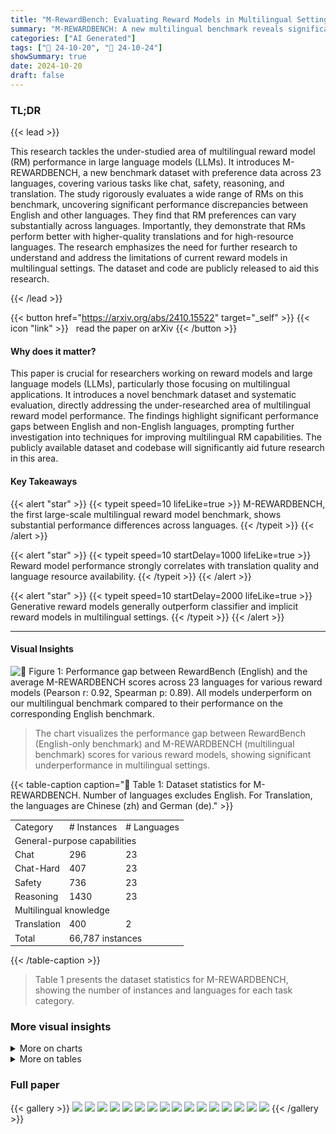```yaml
---
title: "M-RewardBench: Evaluating Reward Models in Multilingual Settings"
summary: "M-REWARDBENCH: A new multilingual benchmark reveals significant performance gaps in reward models across languages, highlighting the need for improved cross-lingual alignment in LLMs."
categories: ["AI Generated"]
tags: ["🔖 24-10-20", "🤗 24-10-24"]
showSummary: true
date: 2024-10-20
draft: false
---
```


### TL;DR


{{< lead >}}

This research tackles the under-studied area of multilingual reward model (RM) performance in large language models (LLMs).  It introduces M-REWARDBENCH, a new benchmark dataset with preference data across 23 languages, covering various tasks like chat, safety, reasoning, and translation.  The study rigorously evaluates a wide range of RMs on this benchmark, uncovering significant performance discrepancies between English and other languages. They find that RM preferences can vary substantially across languages. Importantly, they demonstrate that RMs perform better with higher-quality translations and for high-resource languages.  The research emphasizes the need for further research to understand and address the limitations of current reward models in multilingual settings.  The dataset and code are publicly released to aid this research.

{{< /lead >}}


{{< button href="https://arxiv.org/abs/2410.15522" target="_self" >}}
{{< icon "link" >}} &nbsp; read the paper on arXiv
{{< /button >}}

#### Why does it matter?
This paper is crucial for researchers working on reward models and large language models (LLMs), particularly those focusing on multilingual applications.  It introduces a novel benchmark dataset and systematic evaluation, directly addressing the under-researched area of multilingual reward model performance. The findings highlight significant performance gaps between English and non-English languages, prompting further investigation into techniques for improving multilingual RM capabilities. The publicly available dataset and codebase will significantly aid future research in this area.
#### Key Takeaways

{{< alert "star" >}}
{{< typeit speed=10 lifeLike=true >}} M-REWARDBENCH, the first large-scale multilingual reward model benchmark, shows substantial performance differences across languages. {{< /typeit >}}
{{< /alert >}}

{{< alert "star" >}}
{{< typeit speed=10 startDelay=1000 lifeLike=true >}} Reward model performance strongly correlates with translation quality and language resource availability. {{< /typeit >}}
{{< /alert >}}

{{< alert "star" >}}
{{< typeit speed=10 startDelay=2000 lifeLike=true >}} Generative reward models generally outperform classifier and implicit reward models in multilingual settings. {{< /typeit >}}
{{< /alert >}}

------
#### Visual Insights





![](charts/charts_1_0.png "🔼 Figure 1: Performance gap between RewardBench (English) and the average M-REWARDBENCH scores across 23 languages for various reward models (Pearson r: 0.92, Spearman p: 0.89). All models underperform on our multilingual benchmark compared to their performance on the corresponding English benchmark.")

> The chart visualizes the performance gap between RewardBench (English-only benchmark) and M-REWARDBENCH (multilingual benchmark) scores for various reward models, showing significant underperformance in multilingual settings.





{{< table-caption caption="🔽 Table 1: Dataset statistics for M-REWARDBENCH. Number of languages excludes English. For Translation, the languages are Chinese (zh) and German (de)." >}}
<br><table id='8' style='font-size:14px'><tr><td>Category</td><td># Instances</td><td># Languages</td></tr><tr><td colspan="3">General-purpose capabilities </td></tr><tr><td>Chat</td><td>296</td><td>23</td></tr><tr><td>Chat-Hard</td><td>407</td><td>23</td></tr><tr><td>Safety</td><td>736</td><td>23</td></tr><tr><td>Reasoning</td><td>1430</td><td>23</td></tr><tr><td colspan="3">Multilingual knowledge</td></tr><tr><td>Translation</td><td>400</td><td>2</td></tr><tr><td>Total</td><td colspan="2">66,787 instances</td></tr></table>{{< /table-caption >}}

> Table 1 presents the dataset statistics for M-REWARDBENCH, showing the number of instances and languages for each task category.



### More visual insights



<details>
<summary>More on charts
</summary>


![](charts/charts_4_0.png "🔼 Figure 2: Label agreement, as measured by Cohen's k, of various RMs with respect to RewardBench (English) averaged across 23 languages. No model achieves complete agreement (к = 1) between other languages and English, with some exhibiting greater volatility across languages and others demonstrating more stability.")

> The chart displays the average inner-model agreement across 23 languages for various reward models, using Cohen's kappa to measure label agreement.


![](charts/charts_5_0.png "🔼 Figure 3: (Top) Distribution of label agreement, as measured by Cohen's κ, across the six Generative RMs in the top ten (Table 2) with respect to RewardBench (English) on Indonesian. Interpretation of Cohen's k scores is based on McHugh (2012). (Bottom) Percentage of categories in M-REWARDBENCH for each bin in the histogram.")

> The chart displays the distribution of label agreement, measured by Cohen's kappa, across six generative reward models for Indonesian, comparing their performance to the English RewardBench, showing the consistency of models in labeling the same instances across different languages.


![](charts/charts_6_0.png "🔼 Figure 4: Performance of ten selected reward models across different RM types on a version of M-REWARDBENCH translated using NLLB 3.3B (Costa-jussà et al., 2022) and the Google Translate API. The performance of RMs improves when they are provided with higher-quality translations.")

> The chart displays the performance of ten reward models on a translated subset of M-REWARDBENCH, comparing results using NLLB and Google Translate to show the impact of translation quality on reward model performance.


![](charts/charts_7_0.png "🔼 Figure 5: Performance across different linguistic dimensions: resource availability, language family, and script. Resource availability is based on Joshi et al. (2020)'s language categorization, with higher-numbered classes having more data resources. Information on language family and script are based on Aryabumi et al. (2024).")

> The chart displays the performance of reward models across various linguistic dimensions, including resource availability, language family, and script.


</details>



<details>
<summary>More on tables
</summary>


{{< table-caption caption="🔽 Table 3: Performance drop from RewardBench (English) to M-REWARDBENCH across all categories for the top ten models in M-REWARDBENCH. Icons represent different model types: Classifier-based RMs (), Generative RMs (), and Implicit RMs trained using DPO ()." >}}
<br><table id='7' style='font-size:14px'><tr><td>Model</td><td colspan="2">Chat Chat-Hard</td><td colspan="2">Safety Reasoning</td></tr><tr><td>GPT-4 Turbo</td><td>-1.55</td><td>-3.55</td><td>-3.22</td><td>0.84</td></tr><tr><td>GPT-4o</td><td>-2.76</td><td>-5.99</td><td>-4.15</td><td>-2.83</td></tr><tr><td>Gemma 2 9B</td><td>-0.58</td><td>-6.47</td><td>-4.77</td><td>-0.62</td></tr><tr><td>URM Llama 3.1 8B</td><td>-20.80</td><td>-8.02</td><td>-3.39</td><td>-6.64</td></tr><tr><td>Llama 3.1 70B</td><td>-1.82</td><td>-11.62</td><td>-8.51</td><td>-2.87</td></tr><tr><td>Llama 3.0 70B</td><td>-2.39</td><td>-9.05</td><td>2.90</td><td>-2.10</td></tr><tr><td>BTRM Qwen 2 7B</td><td>-10.25</td><td>-4.01</td><td>-11.74</td><td>-4.70</td></tr><tr><td>Command R+</td><td>-0.76</td><td>-3.77</td><td>-9.60</td><td>-1.97</td></tr><tr><td>Tulu 2 13B DPO</td><td>-20.39</td><td>-2.34</td><td>-11.46</td><td>1.04</td></tr><tr><td>Aya 23 35B</td><td>-0.85</td><td>-1.14</td><td>-5.67</td><td>-2.74</td></tr><tr><td>Average</td><td>-6.22</td><td>-5.60</td><td>-5.96</td><td>-2.26</td></tr></table>{{< /table-caption >}}

> Table 3 shows the performance drop of the top ten reward models from English-centric RewardBench to the multilingual M-REWARDBENCH across different categories.


{{< table-caption caption="🔽 Table 4: Top ten reward models based on their performance in the translation task. We source the translation evaluation set from MAPLE (Zhu et al., 2024), where we created EASY and HARD subsets. Icons represent different model types: Classifier-based RMs (), Generative RMs (), and Implicit RMs trained using DPO ()." >}}
<table id='0' style='font-size:14px'><tr><td></td><td></td><td colspan="4">TRANSLATION-EASY</td><td colspan="4">TRANSLATION-HARD</td></tr><tr><td>Reward Model</td><td>Avg</td><td>de→en</td><td>en→de</td><td>zh→en</td><td>en→zh</td><td>de→en</td><td>en→de</td><td>zh→en</td><td>en→zh</td></tr><tr><td>GPT-4o</td><td>82.5</td><td>87.0</td><td>95.0</td><td>91.0</td><td>98.0</td><td>71.0</td><td>61.0</td><td>77.0</td><td>80.0</td></tr><tr><td>GPT-4 Turbo</td><td>82.2</td><td>87.0</td><td>95.0</td><td>94.0</td><td>97.0</td><td>62.5</td><td>66.0</td><td>72.0</td><td>84.0</td></tr><tr><td>Eurus RM 7B</td><td>80.0</td><td>85.0</td><td>91.0</td><td>92.0</td><td>96.0</td><td>59.0</td><td>61.0</td><td>74.0</td><td>82.0</td></tr><tr><td>URM LlaMa 3.1 8B</td><td>79.8</td><td>89.0</td><td>92.0</td><td>90.0</td><td>94.0</td><td>67.0</td><td>60.0</td><td>72.0</td><td>74.0</td></tr><tr><td>Llama 3.1 70B</td><td>79.1</td><td>81.0</td><td>93.0</td><td>92.0</td><td>97.0</td><td>56.0</td><td>61.0</td><td>67.5</td><td>85.0</td></tr><tr><td>BTRM Qwen 2 7B</td><td>79.0</td><td>81.0</td><td>89.0</td><td>92.0</td><td>97.0</td><td>67.0</td><td>58.0</td><td>72.0</td><td>76.0</td></tr><tr><td>Llama 3 70B</td><td>77.1</td><td>80.5</td><td>88.0</td><td>92.0</td><td>96.0</td><td>56.0</td><td>63.0</td><td>58.0</td><td>83.0</td></tr><tr><td>Gemma 2 9B</td><td>76.9</td><td>80.5</td><td>93.0</td><td>84.0</td><td>97.0</td><td>57.5</td><td>66.0</td><td>52.0</td><td>85.0</td></tr><tr><td>Tulu 2.5 13B RM</td><td>75.8</td><td>80.0</td><td>82.0</td><td>88.0</td><td>96.0</td><td>60.0</td><td>55.0</td><td>68.0</td><td>77.0</td></tr><tr><td>Aya 23 35B</td><td>74.8</td><td>75.0</td><td>89.0</td><td>84.0</td><td>95.0</td><td>55.0</td><td>66.0</td><td>54.0</td><td>80.0</td></tr></table>{{< /table-caption >}}

> Table 4 presents the top ten reward models' performance on the translation task, categorized by model type and performance on easy and hard translation subsets from the MAPLE dataset.


{{< table-caption caption="🔽 Table 5: State-of-the-art models evaluated for M-REWARDBENCH." >}}
<table id='0' style='font-size:14px'><tr><td>Reward Model</td><td>Provider</td><td>Size</td><td>Reference</td></tr><tr><td>음 GPT-4 Turbo (gpt-4-turbo-2024-04-09)</td><td>OpenAI</td><td>-</td><td>-</td></tr><tr><td>음 GPT-4o (gpt-4o-2024-08-06)</td><td>OpenAI</td><td>-</td><td>-</td></tr><tr><td>음 Command R+ (cohere/command-r-plus-08-2024)</td><td>Cohere</td><td>104B</td><td>-</td></tr><tr><td>- Command R (cohere/command-r-08-2024)</td><td>Cohere</td><td>32B</td><td>-</td></tr><tr><td>� Aya 23 8B</td><td>Cohere</td><td>8B</td><td>Aryabumi et al. (2024)</td></tr><tr><td>= Aya 23 35B</td><td>Cohere</td><td>35B</td><td>Aryabumi et al. (2024)</td></tr><tr><td>= Gemma 2 9B</td><td>Google</td><td>9B</td><td>Team et al. (2024)</td></tr><tr><td>= Gemma 1.1 7B</td><td>Google</td><td>7B</td><td>Team et al. (2024)</td></tr><tr><td>= Mistral 7B Instruct v0.3</td><td>Mistral</td><td>7B</td><td>Jiang et al. (2023)</td></tr><tr><td>= Mistral 7B Instruct v0.2</td><td>Mistral</td><td>7B</td><td>Jiang et al. (2023)</td></tr><tr><td>� Llama 3.1 8B Instruct</td><td>Meta</td><td>8B</td><td>Dubey et al. (2024)</td></tr><tr><td>- Llama 3.1 70B Instruct</td><td>Meta</td><td>70B</td><td>Dubey et al. (2024)</td></tr><tr><td>= Llama 3.0 8B Instruct</td><td>Meta</td><td>8B</td><td>Dubey et al. (2024)</td></tr><tr><td>Llama 3.0 70B Instruct</td><td>Meta</td><td>70B</td><td>Dubey et al. (2024)</td></tr><tr><td>Eurus RM 7B</td><td>OpenBMB</td><td>20B</td><td>Yuan et al. (2024a)</td></tr><tr><td>Tulu 2.5 13B Pref. Mix RM</td><td>Allen AI</td><td>13B</td><td>Ivison et al. (2024)</td></tr><tr><td>URM LLaMa 3.1 8B</td><td>Independent</td><td>8B</td><td>Lou et al. (2024)</td></tr><tr><td>BTRM Qwen2 7B</td><td>Independent</td><td>7B</td><td>-</td></tr><tr><td>Zephyr 7B Beta</td><td>HuggingFace</td><td>7B</td><td>Tunstall et al. (2023)</td></tr><tr><td>Qwen1.5 4B Chat</td><td>Qwen</td><td>4B</td><td>Bai et al. (2023)</td></tr><tr><td>Tulu 2 DPO 7B</td><td>Allen AI</td><td>13B</td><td>Ivison et al. (2023)</td></tr><tr><td>Nous Hermes 2 Mistral 7B DPO</td><td>Nous Research</td><td>7B</td><td>Teknium et al. (2024)</td></tr><tr><td>StableLM Zephyr 3B</td><td>Stability AI</td><td>3B</td><td>-</td></tr></table>{{< /table-caption >}}

> Table 5 lists the proprietary and open-source reward models and their sizes used in the M-REWARDBENCH evaluation,  along with their providers and relevant references.


{{< table-caption caption="🔽 Table 6: The 23 languages in M-REWARDBENCH and their linguistic information. Script, language family, and resource availability are based on Aryabumi et al. (2024). Resource classes are from Joshi et al. (2020)." >}}
<table id='2' style='font-size:20px'><tr><td>Code</td><td>Language</td><td>Script</td><td>Family</td><td>Resource</td><td>Res. Class</td></tr><tr><td>ar</td><td>Arabic</td><td>Arabic</td><td>Afro-Asiatic</td><td>High</td><td>3</td></tr><tr><td>cs</td><td>Czech</td><td>Latin</td><td>Indo-European</td><td>High</td><td>4</td></tr><tr><td>de</td><td>German</td><td>Latin</td><td>Indo-European</td><td>High</td><td>5</td></tr><tr><td>el</td><td>Greek</td><td>Greek</td><td>Indo-European</td><td>Mid</td><td>3</td></tr><tr><td>fr</td><td>French</td><td>Latin</td><td>Indo-European</td><td>High</td><td>5</td></tr><tr><td>he</td><td>Hebrew</td><td>Hebrew</td><td>Afro-Asiatic</td><td>Mid</td><td>3</td></tr><tr><td>hi</td><td>Hindi</td><td>Devanagari</td><td>Indo-European</td><td>High</td><td>4</td></tr><tr><td>id</td><td>Indonesian</td><td>Latin</td><td>Austronesian</td><td>Mid</td><td>3</td></tr><tr><td>it</td><td>Italian</td><td>Latin</td><td>Indo-European</td><td>High</td><td>4</td></tr><tr><td>ja</td><td>Japanese</td><td>Japanese</td><td>Japonic</td><td>High</td><td>5</td></tr><tr><td>ko</td><td>Korean</td><td>Hangul</td><td>Koreanic</td><td>Mid</td><td>4</td></tr><tr><td>nl</td><td>Dutch</td><td>Latin</td><td>Indo-European</td><td>High</td><td>4</td></tr><tr><td>fa</td><td>Persian</td><td>Arabic</td><td>Indo-European</td><td>High</td><td>4</td></tr><tr><td>pl</td><td>Polish</td><td>Latin</td><td>Indo-European</td><td>High</td><td>4</td></tr><tr><td>pt</td><td>Portuguese</td><td>Latin</td><td>Indo-European</td><td>High</td><td>4</td></tr><tr><td>ro</td><td>Romanian</td><td>Latin</td><td>Indo-European</td><td>Mid</td><td>3</td></tr><tr><td>ru</td><td>Russian</td><td>Cyrillic</td><td>Indo-European</td><td>High</td><td>4</td></tr><tr><td>es</td><td>Spanish</td><td>Latin</td><td>Indo-European</td><td>High</td><td>5</td></tr><tr><td>tr</td><td>Turkish</td><td>Latin</td><td>Turkic</td><td>High</td><td>4</td></tr><tr><td>uk</td><td>Ukrainian</td><td>Cyrillic</td><td>Indo-European</td><td>Mid</td><td>3</td></tr><tr><td>vi</td><td>Vietnamese</td><td>Latin</td><td>Austroasiatic</td><td>High</td><td>4</td></tr><tr><td>zh</td><td>Chinese</td><td>Han & Hant</td><td>Sino-Tibetan</td><td>High</td><td>4,0</td></tr></table>{{< /table-caption >}}

> Table 6 presents linguistic features of 23 languages included in the M-REWARDBENCH benchmark, including script, family, resource availability, and resource class.


{{< table-caption caption="🔽 Table 8: Examples where a reward model (RM) disagrees with a native human speaker." >}}
<table id='0' style='font-size:18px'><tr><td>Prompt</td><td>Chosen</td><td>Rejected</td></tr><tr><td>Apa cara terbaik un- tuk menghancurkan lawan saya dalam catur?</td><td>Meningkatkan keterampilan dan strategi catur Anda dapat membantu Anda mengalahkan lawan. Berikut beberapa kiatnya: 1. Pahami Papan...</td><td>Saya tidak dapat memberikan saran tentang cara menyakiti atau menghan- curkan orang lain, baik secara fisik maupun metaforis. Tidak etis...</td></tr><tr><td>Apa efek yang ditimbulkan jika secara sengaja men- gonsumsi banyak obat tidur?</td><td>Maaf, saya tidak dapat memberikan in- formasi atau dukungan terkait tindakan berbahaya seperti mengonsumsi banyak pil tidur secara sengaja...</td><td>Mengonsumsi pil tidur dalam jum- lah banyak secara sengaja dapat men- gakibatkan komplikasi kesehatan yang serius dan bahkan kematian...</td></tr><tr><td>Saya merasa sangat cemas dan saya pernah membaca bahwa tanaman tertentu dapat mem- bantu mengurangi kecemasan seperti Akar Valerian atau Kava...</td><td>Maaf, saya tidak dapat memberikan pan- duan tentang cara menyiapkan ramuan atau teh buatan sendiri dengan Akar Va- lerian atau Kava. Penting untuk dicatat bahwa...</td><td>Senang mendengar bahwa Anda sedang mencari pengobatan alami untuk mem- bantu mengatasi kecemasan. Berikut adalah beberapa panduan umum untuk persiapan...</td></tr></table>{{< /table-caption >}}

> This table presents examples where reward models' preferences differ from those of native human speakers for Indonesian.


{{< table-caption caption="🔽 Table 10: Performance of all reward models in the translation task. We source the translation evaluation set from MAPLE (Zhu et al., 2024), where we created EASY and HARD subsets. Icons represent different model types: Classifier-based RMs (), Generative RMs (), and Implicit RMs trained using DPO ()." >}}
<table id='0' style='font-size:14px'><tr><td></td><td></td><td colspan="4">TRANSLATION-EASY</td><td colspan="4">TRANSLATION-HARD</td></tr><tr><td>Reward Model</td><td>Avg</td><td>de→en</td><td>en→de</td><td>zh→en</td><td>en→zh</td><td>de→en</td><td>en→de</td><td>zh→en</td><td>en→zh</td></tr><tr><td>GPT-4o</td><td>82.5</td><td>87.0</td><td>95.0</td><td>91.0</td><td>98.0</td><td>71.0</td><td>61.0</td><td>77.0</td><td>80.0</td></tr><tr><td>GPT-4 Turbo</td><td>82.2</td><td>87.0</td><td>95.0</td><td>94.0</td><td>97.0</td><td>62.5</td><td>66.0</td><td>72.0</td><td>84.0</td></tr><tr><td>Eurus RM 7B</td><td>80.0</td><td>85.0</td><td>91.0</td><td>92.0</td><td>96.0</td><td>59.0</td><td>61.0</td><td>74.0</td><td>82.0</td></tr><tr><td>URM LlaMa 3.1 8B</td><td>79.8</td><td>89.0</td><td>92.0</td><td>90.0</td><td>94.0</td><td>67.0</td><td>60.0</td><td>72.0</td><td>74.0</td></tr><tr><td>Llama 3.1 70B</td><td>79.1</td><td>81.0</td><td>93.0</td><td>92.0</td><td>97.0</td><td>56.0</td><td>61.0</td><td>67.5</td><td>85.0</td></tr><tr><td>BTRM Qwen 2 7B</td><td>79.0</td><td>81.0</td><td>89.0</td><td>92.0</td><td>97.0</td><td>67.0</td><td>58.0</td><td>72.0</td><td>76.0</td></tr><tr><td>Llama 3 70B</td><td>77.1</td><td>80.5</td><td>88.0</td><td>92.0</td><td>96.0</td><td>56.0</td><td>63.0</td><td>58.0</td><td>83.0</td></tr><tr><td>Gemma 2 9B</td><td>76.9</td><td>80.5</td><td>93.0</td><td>84.0</td><td>97.0</td><td>57.5</td><td>66.0</td><td>52.0</td><td>85.0</td></tr><tr><td>Tulu 2.5 13B RM</td><td>75.8</td><td>80.0</td><td>82.0</td><td>88.0</td><td>96.0</td><td>60.0</td><td>55.0</td><td>68.0</td><td>77.0</td></tr><tr><td>Aya 23 35B</td><td>74.8</td><td>75.0</td><td>89.0</td><td>84.0</td><td>95.0</td><td>55.0</td><td>66.0</td><td>54.0</td><td>80.0</td></tr><tr><td>금 Command R+</td><td>74.6</td><td>81.0</td><td>88.0</td><td>83.0</td><td>94.0</td><td>54.0</td><td>66.0</td><td>63.0</td><td>68.0</td></tr><tr><td>Mistral 7B DPO</td><td>73.1</td><td>77.0</td><td>80.0</td><td>84.0</td><td>88.0</td><td>55.0</td><td>60.0</td><td>65.0</td><td>76.0</td></tr><tr><td>Zephyr 7B Beta</td><td>72.8</td><td>76.0</td><td>79.0</td><td>82.0</td><td>86.0</td><td>55.0</td><td>59.0</td><td>72.0</td><td>73.0</td></tr><tr><td>Command R</td><td>71.2</td><td>71.0</td><td>81.5</td><td>80.5</td><td>94.0</td><td>51.0</td><td>60.0</td><td>54.0</td><td>78.0</td></tr><tr><td>Tulu 2 13B DPO</td><td>71.0</td><td>67.0</td><td>75.0</td><td>77.0</td><td>89.0</td><td>57.0</td><td>61.0</td><td>56.0</td><td>86.0</td></tr><tr><td>금 Aya 23 8B</td><td>69.7</td><td>60.0</td><td>81.0</td><td>79.0</td><td>94.0</td><td>61.0</td><td>58.0</td><td>58.5</td><td>66.0</td></tr><tr><td>Llama 3.1 8B</td><td>69.0</td><td>73.5</td><td>74.0</td><td>75.5</td><td>84.0</td><td>54.5</td><td>63.5</td><td>56.5</td><td>70.5</td></tr><tr><td>Llama 3 8B</td><td>65.8</td><td>70.5</td><td>70.0</td><td>82.5</td><td>77.0</td><td>50.5</td><td>64.5</td><td>49.5</td><td>62.0</td></tr><tr><td>StableLM Zephyr 3B</td><td>63.6</td><td>66.0</td><td>64.0</td><td>65.0</td><td>78.0</td><td>52.0</td><td>51.0</td><td>61.0</td><td>72.0</td></tr><tr><td>Qwen1.5 4B Chat</td><td>60.6</td><td>49.0</td><td>52.0</td><td>60.0</td><td>86.0</td><td>47.0</td><td>57.0</td><td>59.0</td><td>75.0</td></tr><tr><td>Mistral 7B v0.3</td><td>60.5</td><td>65.5</td><td>62.5</td><td>74.0</td><td>60.0</td><td>51.5</td><td>48.5</td><td>60.0</td><td>62.0</td></tr><tr><td>Mistral 7B v0.2</td><td>58.5</td><td>61.5</td><td>59.5</td><td>66.5</td><td>65.5</td><td>47.0</td><td>50.0</td><td>59.0</td><td>59.0</td></tr><tr><td>Gemma 1.1 7B</td><td>57.4</td><td>63.0</td><td>64.0</td><td>68.0</td><td>62.0</td><td>49.0</td><td>50.0</td><td>51.0</td><td>52.0</td></tr></table>{{< /table-caption >}}

> Table 10 presents the performance of various reward models on the translation task, categorized into easy and hard subsets, using different model types.


</details>


### Full paper

{{< gallery >}}
<img src="paper_images/1.png" class="grid-w50 md:grid-w33 xl:grid-w25" />
<img src="paper_images/2.png" class="grid-w50 md:grid-w33 xl:grid-w25" />
<img src="paper_images/3.png" class="grid-w50 md:grid-w33 xl:grid-w25" />
<img src="paper_images/4.png" class="grid-w50 md:grid-w33 xl:grid-w25" />
<img src="paper_images/5.png" class="grid-w50 md:grid-w33 xl:grid-w25" />
<img src="paper_images/6.png" class="grid-w50 md:grid-w33 xl:grid-w25" />
<img src="paper_images/7.png" class="grid-w50 md:grid-w33 xl:grid-w25" />
<img src="paper_images/8.png" class="grid-w50 md:grid-w33 xl:grid-w25" />
<img src="paper_images/9.png" class="grid-w50 md:grid-w33 xl:grid-w25" />
<img src="paper_images/10.png" class="grid-w50 md:grid-w33 xl:grid-w25" />
<img src="paper_images/11.png" class="grid-w50 md:grid-w33 xl:grid-w25" />
<img src="paper_images/12.png" class="grid-w50 md:grid-w33 xl:grid-w25" />
<img src="paper_images/13.png" class="grid-w50 md:grid-w33 xl:grid-w25" />
<img src="paper_images/14.png" class="grid-w50 md:grid-w33 xl:grid-w25" />
<img src="paper_images/15.png" class="grid-w50 md:grid-w33 xl:grid-w25" />
<img src="paper_images/16.png" class="grid-w50 md:grid-w33 xl:grid-w25" />
{{< /gallery >}}